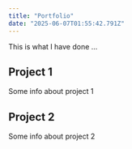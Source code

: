 ```yaml
---
title: "Portfolio"
date: "2025-06-07T01:55:42.791Z"
---
```



This is what I have done …


## Project 1

Some info about project 1


## Project 2

Some info about project 2

